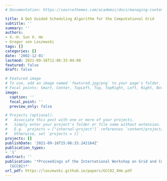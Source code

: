 ```yaml
---
# Documentation: https://sourcethemes.com/academic/docs/managing-content/

title: A QoS Guided Scheduling Algorithm for the Computational Grid
subtitle: ''
summary: ''
authors:
- X.-H. Sun X. He
- Gregor von Laszewski
tags: []
categories: []
date: '2002-12-01'
lastmod: 2021-09-16T11:06:33-04:00
featured: false
draft: false

# Featured image
# To use, add an image named `featured.jpg/png` to your page's folder.
# Focal points: Smart, Center, TopLeft, Top, TopRight, Left, Right, BottomLeft, Bottom, BottomRight.
image:
  caption: ''
  focal_point: ''
  preview_only: false

# Projects (optional).
#   Associate this post with one or more of your projects.
#   Simply enter your project's folder or file name without extension.
#   E.g. `projects = ["internal-project"]` references `content/project/deep-learning/index.md`.
#   Otherwise, set `projects = []`.
projects: []
publishDate: '2021-09-16T15:06:33.242164Z'
publication_types:
- '1'
abstract: ''
publication: '*Proceedings of the International Workshop on Grid and Cooperative Computing
  (GCC02)*'
url_pdf: https://laszewski.github.io/papers/GCC02_XHe.pdf
---
```

